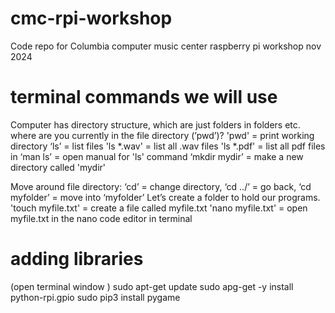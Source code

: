 # cmc-rpi-workshop
Code repo for Columbia computer music center raspberry pi workshop nov 2024


# terminal commands we will use 
Computer has directory structure, which are just folders in folders etc.
 where are you  currently in the file directory (’pwd’)?
'pwd' = print working directory
‘ls’ = list files 
'ls *.wav' = list all .wav files 
'ls *.pdf' = list all pdf files in 
‘man ls’ = open manual for 'ls' command 
‘mkdir mydir’ = make a new directory called 'mydir'

Move around file directory: 
‘cd’ = change directory, ‘cd ../’ = go back, ‘cd myfolder’ = move into ‘myfolder’
Let’s create a folder to hold our programs. 
'touch myfile.txt' = create a file called myfile.txt
'nano myfile.txt' = open myfile.txt in the nano code editor in terminal 

# adding libraries 
(open terminal window )
sudo apt-get update 
sudo apg-get -y install python-rpi.gpio
sudo pip3 install pygame 


